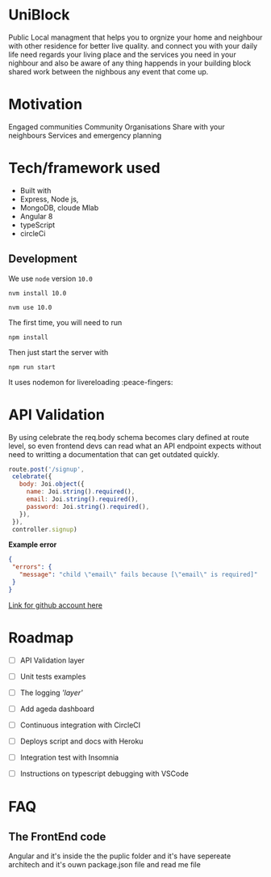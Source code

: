 # UniBlock 

Public Local managment that helps you to orgnize your home and neighbour with other residence for better live quality.
and connect you with your daily life need regards your living place and the services you need in your nighbour and also be aware of any thing happends in your building block shared work between the nighbous any event that come up.

# Motivation

Engaged communities
Community Organisations
Share with your neighbours
Services and emergency planning


# Tech/framework used

- Built with
- Express, Node js, 
- MongoDB, cloude Mlab
- Angular 8
- typeScript
- circleCi




## Development

We use `node` version `10.0`

```
nvm install 10.0
```

```
nvm use 10.0
```

The first time, you will need to run

```
npm install
```

Then just start the server with 

```
npm run start
```
It uses nodemon for livereloading :peace-fingers:

# API Validation
 
 By using celebrate the req.body schema becomes clary defined at route level, so even frontend devs can read what an API endpoint expects without need to writting a documentation that can get outdated quickly.

 ```js
 route.post('/signup', 
  celebrate({
    body: Joi.object({
      name: Joi.string().required(),
      email: Joi.string().required(),
      password: Joi.string().required(),
    }),
  }),
  controller.signup)
 ```

 **Example error**

 ```json
 {
  "errors": {
    "message": "child \"email\" fails because [\"email\" is required]"
  }
 } 
 ```

[Link for github account here](https://github.com/n0tw0rking) 

# Roadmap
- [ ] API Validation layer 
- [ ] Unit tests examples
- [ ] The logging _'layer'_ 
- [ ] Add ageda dashboard
- [ ] Continuous integration with CircleCI 
- [ ] Deploys script and docs with Heroku
- [ ] Integration test with Insomnia  
- [ ] Instructions on typescript debugging with VSCode


# FAQ 

 ## The FrontEnd code
   Angular and it's inside the the puplic folder and it's have sepereate architech and it's ouwn package.json file and read me file  

  